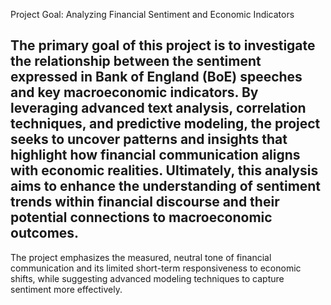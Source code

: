 Project Goal: Analyzing Financial Sentiment and Economic Indicators

The primary goal of this project is to investigate the relationship between the sentiment expressed in Bank of England (BoE) speeches and key macroeconomic indicators. By leveraging advanced text analysis, correlation techniques, and predictive modeling, the project seeks to uncover patterns and insights that highlight how financial communication aligns with economic realities. Ultimately, this analysis aims to enhance the understanding of sentiment trends within financial discourse and their potential connections to macroeconomic outcomes.
---
The project emphasizes the measured, neutral tone of financial communication and its limited short-term responsiveness to economic shifts, while suggesting advanced modeling techniques to capture sentiment more effectively.
